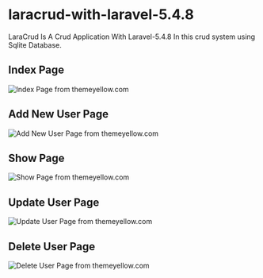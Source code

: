 # laracrud-with-laravel-5.4.8
LaraCrud Is A Crud Application With Laravel-5.4.8
In this crud system using Sqlite Database.

## Index Page

<img src="http://image.prntscr.com/image/1e889994266c46afbdf9db6af9411dc0.png" alt="Index Page from themeyellow.com">

## Add New User Page
<img src="http://image.prntscr.com/image/95afddcf965149ca994c59109435cec0.png" alt="Add New User Page from themeyellow.com">

## Show Page
<img src="http://image.prntscr.com/image/82063dfc5d0242bbb352c9fe55b94673.png" alt="Show Page from themeyellow.com">

## Update User Page
<img src="http://image.prntscr.com/image/081837d2e3e343a3876edffe0628fb84.png" alt="Update User Page from themeyellow.com">

## Delete User Page
<img src="http://image.prntscr.com/image/96e50d2c3da54a1f920e01076f9ff271.png" alt="Delete User Page from themeyellow.com">

